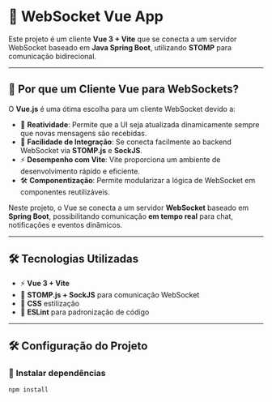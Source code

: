 # 📡 WebSocket Vue App

Este projeto é um cliente **Vue 3 + Vite** que se conecta a um servidor WebSocket baseado em **Java Spring Boot**, utilizando **STOMP** para comunicação bidirecional.

---

## 📌 Por que um Cliente Vue para WebSockets?

O **Vue.js** é uma ótima escolha para um cliente WebSocket devido a:

- 🚀 **Reatividade**: Permite que a UI seja atualizada dinamicamente sempre que novas mensagens são recebidas.
- 🔗 **Facilidade de Integração**: Se conecta facilmente ao backend WebSocket via **STOMP.js** e **SockJS**.
- ⚡ **Desempenho com Vite**: Vite proporciona um ambiente de desenvolvimento rápido e eficiente.
- 🛠️ **Componentização**: Permite modularizar a lógica de WebSocket em componentes reutilizáveis.

Neste projeto, o Vue se conecta a um servidor **WebSocket** baseado em **Spring Boot**, possibilitando comunicação **em tempo real** para chat, notificações e eventos dinâmicos.

---

## 🛠 Tecnologias Utilizadas

- ⚡ **Vue 3 + Vite**
- 📡 **STOMP.js + SockJS** para comunicação WebSocket
- 🎨 **CSS** estilização
- 🔧 **ESLint** para padronização de código

---

## 🛠️ Configuração do Projeto

### 📌 **Instalar dependências**

```sh
npm install
```

